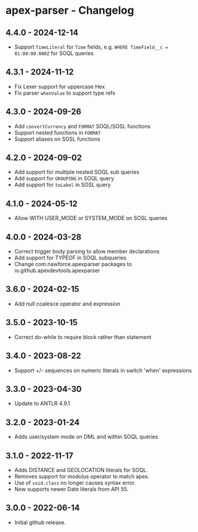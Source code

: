 # apex-parser - Changelog

## 4.4.0 - 2024-12-14

- Support `TimeLiteral` for `Time` fields, e.g. `WHERE TimeField__c = 01:00:00.000Z` for SOQL queries

## 4.3.1 - 2024-11-12

- Fix Lexer support for uppercase Hex
- Fix parser `whenValue` to support type refs

## 4.3.0 - 2024-09-26

- Add `convertCurrency` and `FORMAT` SOQL/SOSL functions
- Support nested functions in `FORMAT`
- Support aliases on SOSL functions

## 4.2.0 - 2024-09-02

- Add support for multiple nested SOQL sub queries
- Add support for `GROUPING` in SOQL query
- Add support for `toLabel` in SOSL query

## 4.1.0 - 2024-05-12

- Allow WITH USER_MODE or SYSTEM_MODE on SOSL queries

## 4.0.0 - 2024-03-28

- Correct trigger body parsing to allow member declarations
- Add support for TYPEOF in SOQL subqueries
- Change com.nawforce.apexparser packages to io.github.apexdevtools.apexparser

## 3.6.0 - 2024-02-15

- Add null coalesce operator and expression

## 3.5.0 - 2023-10-15

- Correct do-while to require block rather than statement

## 3.4.0 - 2023-08-22

- Support +/- sequences on numeric literals in switch 'when' expressions

## 3.3.0 - 2023-04-30

- Update to ANTLR 4.9.1

## 3.2.0 - 2023-01-24

- Adds user/system mode on DML and within SOQL queries

## 3.1.0 - 2022-11-17

- Adds DISTANCE and GEOLOCATION literals for SOQL.
- Removes support for modulus operator to match apex.
- Use of `void.class` no longer causes syntax error.
- Now supports newer Date literals from API 55.

## 3.0.0 - 2022-06-14

- Initial github release.
